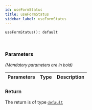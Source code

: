 ```yaml
---
id: useFormStatus
title: useFormStatus
sidebar_label: useFormStatus
---
```


```tsx
useFormStatus(): default
```
<br/>



### Parameters

<font size="2"><i>(Mandatory parameters are in bold)</i></font>

| Parameters | Type | Description |
| --------- | ---- | ----------- |


### Return



The return is of type <code>[default](/framework-api/classes/ContainerValidation.md)</code>